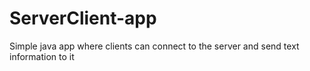# ServerClient-app
Simple java app where clients can connect to the server and send text information to it
